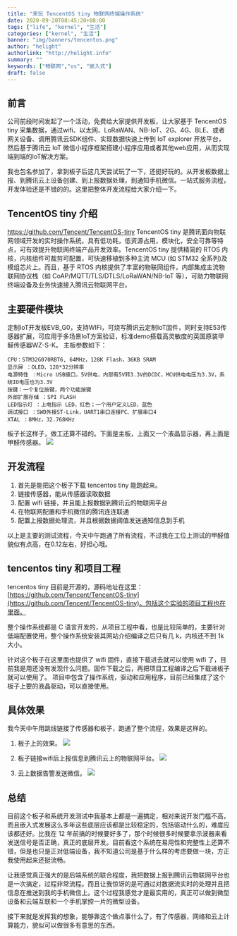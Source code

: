 ```yaml
---
title: "来玩 TencentOS tiny 物联网终端操作系统"
date: 2020-09-20T08:45:20+08:00
tags: ["life", "kernel", "生活"]
categories: ["kernel", "生活"]
banner: "img/banners/tencentos.png"
author: "helight"
authorlink: "http://helight.info"
summary: ""
keywords: ["物联网","os", "嵌入式"]
draft: false
---
```


## 前言
公司前段时间发起了一个活动，免费给大家提供开发板，让大家基于 TencentOS tiny 采集数据，通过wifi、以太网、LoRaWAN、NB-IoT、2G、4G、BLE、或者网关设备、调用腾讯云SDK组件、实现数据快速上传到 IoT explorer 开放平台，然后基于腾讯云 IoT 微信小程序框架搭建小程序应用或者其他web应用，从而实现端到端的IoT解决方案。

我也包名参加了，拿到板子后这几天尝试玩了一下，还挺好玩的。从开发板数据上报、到腾讯云上设备创建、到上报数据处理，到通知手机微信。一站式服务流程，开发体验还是不错的的。这里把整体开发流程给大家介绍一下。

## TencentOS tiny 介绍
https://github.com/Tencent/TencentOS-tiny
TencentOS tiny 是腾讯面向物联网领域开发的实时操作系统，具有低功耗，低资源占用，模块化，安全可靠等特点，可有效提升物联网终端产品开发效率。TencentOS tiny 提供精简的 RTOS 内核，内核组件可裁剪可配置，可快速移植到多种主流 MCU (如 STM32 全系列)及模组芯片上。而且，基于 RTOS 内核提供了丰富的物联网组件，内部集成主流物联网协议栈（如 CoAP/MQTT/TLS/DTLS/LoRaWAN/NB-IoT 等），可助力物联网终端设备及业务快速接入腾讯云物联网平台。

## 主要硬件模块
定制IoT开发板EVB_G0，支持WIFi，可烧写腾讯云定制IoT固件，同时支持E53传感器扩展，可应用于多场景IoT方案验证，标准demo搭载高灵敏度的英国原装甲醛传感器WZ-S-K。 主板参数如下：
```
CPU：STM32G070RBT6, 64MHz，128K Flash，36KB SRAM
显示屏 ：OLED，128*32分辨率
电源特性 ：Micro USB接口，5V供电，内部有5V转3.3V的DCDC，MCU供电电压为3.3V，系统IO电压也为3.3V
按键：一个复位按键，两个功能按键
外部扩展存储 ：SPI FLASH
LED指示灯 ：上电指示 LED，红色；一个用户定义LED，蓝色
调试接口 ：SWD外接ST-Link，UART1串口连接PC、扩展串口4
XTAL ：8MHz，32.768KHz
```
板子长这样子，做工还算不错的。下面是主板，上面又一个液晶显示器，再上面是甲醛传感器。
![](imgs/4.jpg)

## 开发流程
1. 首先是能把这个板子下载 tencentos tiny 能跑起来。
2. 链接传感器，能从传感器读取数据
3. 配置 wifi 链接，并且能上报数据到腾讯云的物联网平台
4. 在物联网配置和手机微信的腾讯连连联通
5. 配置上报数据处理流，并且根据数据阈值发送通知信息到手机

以上是主要的测试流程，今天中午跑通了所有流程，不过我在工位上测试的甲醛值貌似有点高，在0.12左右，好担心哦。

## tencentos tiny 和项目工程
tencentos tiny 目前是开源的，源码地址在这里：[https://github.com/Tencent/TencentOS-tiny](https://github.com/Tencent/TencentOS-tiny)。包括这个实验的项目工程也在里面。

整个操作系统都是 C 语言开发的，从项目工程中看，也是比较简单的，主要针对低端配置使用，整个操作系统安装其网站介绍编译之后只有几 k，内核还不到 1k 大小。

针对这个板子在这里面也提供了 wifi 固件，直接下载进去就可以使用 wifi 了，目前我是用还没有发现什么问题。固件下载之后，再把项目工程编译之后下载进板子就可以使用了。
项目中包含了操作系统，驱动和应用程序，目前已经集成了这个板子上要的液晶驱动，可以直接使用。

## 具体效果
我今天中午用跳线链接了传感器和板子，跑通了整个流程，效果是这样的。
1. 板子上的效果。
![](imgs/1.png)

2. 板子链接wifi后上报信息到腾讯云上的物联网平台。
![](imgs/2.png)

3. 云上数据告警发送微信。
![](imgs/3.png)

## 总结
目前这个板子和系统开发测试中我基本上都是一遍搞定，相对来说开发门槛不高，而且嵌入式发展这么多年这些底层应该都是比较稳定的，包括驱动什么的，难度应该都还好。比我在 12 年前搞的时候要好多了，那个时候很多时候要拿示波器来看发送信号是否正确，真正的底层开发。目前看这个系统在易用性和完整性上还算不错，但是也只是正对低端设备，我不知道公司是基于什么样的考虑要做一块，方正我使用起来还挺流畅。

让我感觉真正强大的是后端系统的联合程度，我把数据上报到腾讯云物联网平台也是一次搞定，过程非常流程。而且让我惊讶的是可通过对数据流实时的处理并且把信息在推送到我的手机微信上。这个过程我感觉才是最实用的，真正可以做到微型设备和云端互联和一个手机掌控一片的微型设备。

接下来就是发挥我的想象，能够靠这个做点事什么了，有了传感器，网络和云上计算能力，貌似可以做很多有意思的东西。